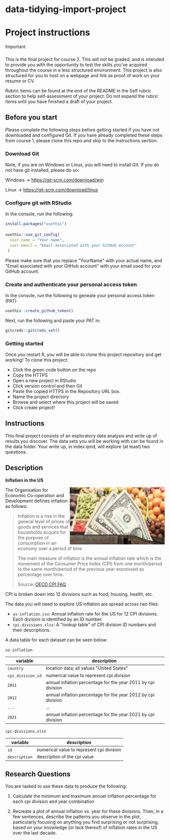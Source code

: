 # data-tidying-import-project

# Project instructions


> [!IMPORTANT]
>
> ### 
>
> This is the final project for course 2. This will not be graded, and is
> intended to provide you with the opportunity to test the skills you’ve
> acquired throughout the course in a less structured environment.
> This project is also structured for you to host on a webpage and link as proof of work on your resume or CV. 
>
> Rubric items can be found at the end of the README in the Self rubric section to help self-assessment of your project. Do not expand the rubric items until you have finished a draft of your project.
>
## Before you start

Please complete the following steps before getting started if you have not downloaded and configured Git. If you have already completed these steps from course 1, please clone this repo and skip to the Instructions section.

### Download Git

Note, if you are on Windows or Linux, you will need to install Git.  If you do not have git installed, please do so: 

Windows ->  https://git-scm.com/download/win

Linux   ->  https://git-scm.com/download/linux

### Configure git with RStudio 

In the console, run the following: 
```r
install.packages("usethis")

usethis::use_git_config(
  user.name = "Your name", 
  user.email = "Email associated with your GitHub account"
 )
```
Please make sure that you replace "YourName" with your actual name, and "Email associated with your GitHub account" with your email used for your GitHub account. 

### Create and authenticate your personal access token 

In the console, run the following to geneate your personal access token (PAT) 

```r
usethis::create_github_token()
```

Next, run the following and paste your PAT in:

```r
gitcreds::gitcreds_set()
```

### Getting started 

Once you restart R, you will be able to clone this project repository and get working! To clone this project: 
- Click the green code button on the repo
- Copy the HTTPS
- Open a new project in RStudio
- Click version control and then Git
- Paste the copied HTTPS in the Repository URL box.
- Name the project directory
- Browse and select where this project will be saved
- Click create project!

## Instructions

This final project consists of an exploratory data analysis and write up
of results you discover. The data sets you will be working with can be found in the data folder. Your write up, in index.qmd, will explore (at least) two questions.

## Description

**Inflation in the US**

<img align="right" src="images/inflation.png" width="300" height="180" />

The Organisation for Economic Co-operation and Development defines inflation as follows:

> Inflation is a rise in the general level of prices of goods and services that households acquire for the purpose of consumption in an economy over a period of time.
>
> The main measure of inflation is the annual inflation rate which is the movement of the Consumer Price Index (CPI) from one month/period to the same month/period of the previous year expressed as percentage over time.
>
> Source: [OECD CPI FAQ](https://www.oecd.org/sdd/prices-ppp/consumerpriceindices-frequentlyaskedquestionsfaqs.htm#1)

CPI is broken down into 12 divisions such as food, housing, health, etc.

The data you will need to explore US inflation are spread across two files:

-   `us-inflation.csv`: Annual inflation rate for the US for 12 CPI divisions. Each division is identified by an ID number.
-   `cpi-divisions.xlsx`: A "lookup table" of CPI division ID numbers and their descriptions.

A data table for each dataset can be seen below: 

`us-inflation`

| variable    | description                                                             |
|-------------|-------------------------------------------------------------------------|
| `country`    | location data; all values "United States"|
| `cpi_division_id`    | numerical value to represent cpi division|
| `2011` | annual inflation percentage for the year 2011 by cpi division|
| `2012` | annual inflation percentage for the year 2012 by cpi division|
| `...` | ...|
| `2021` | annual inflation percentage for the year 2021 by cpi division|

`cpi-divisions.xlsx`

| variable    | description                                                             |
|-------------|-------------------------------------------------------------------------|
| `id`    | numerical value to represent cpi division|
| `description`    | description of the cpi value|

## Research Questions 

You are tasked to use these data to produce the following: 

1) Calculate the minimum and maximum annuel inflation percentage for each cpi division and year combination 

2) Recreate a plot of annual inflation vs. year for these divisions. Then, in a few sentences, describe the patterns you observe in the plot, particularly focusing on anything you find surprising or not surprising, based on your knowledge (or lack thereof) of inflation rates in the US over the last decade.
